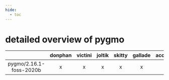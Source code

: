 ```yaml
---
hide:
  - toc
---
```


detailed overview of pygmo
==========================

| |donphan|victini|joltik|skitty|gallade|accelgor|swalot|doduo|
| :---: | :---: | :---: | :---: | :---: | :---: | :---: | :---: | :---: |
|pygmo/2.16.1-foss-2020b|x|x|x|x|x|-|x|x|
